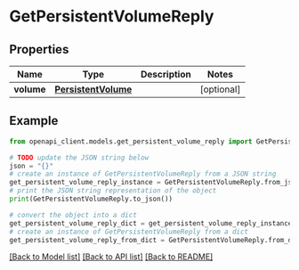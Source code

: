 # GetPersistentVolumeReply


## Properties

Name | Type | Description | Notes
------------ | ------------- | ------------- | -------------
**volume** | [**PersistentVolume**](PersistentVolume.md) |  | [optional] 

## Example

```python
from openapi_client.models.get_persistent_volume_reply import GetPersistentVolumeReply

# TODO update the JSON string below
json = "{}"
# create an instance of GetPersistentVolumeReply from a JSON string
get_persistent_volume_reply_instance = GetPersistentVolumeReply.from_json(json)
# print the JSON string representation of the object
print(GetPersistentVolumeReply.to_json())

# convert the object into a dict
get_persistent_volume_reply_dict = get_persistent_volume_reply_instance.to_dict()
# create an instance of GetPersistentVolumeReply from a dict
get_persistent_volume_reply_from_dict = GetPersistentVolumeReply.from_dict(get_persistent_volume_reply_dict)
```
[[Back to Model list]](../README.md#documentation-for-models) [[Back to API list]](../README.md#documentation-for-api-endpoints) [[Back to README]](../README.md)


